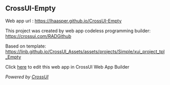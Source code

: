 ## CrossUI-Empty
Web app url : https://lhaasper.github.io/CrossUI-Empty

This project was created by web app codeless programming builder: https://crossui.com/RADGithub

Based on template: https://linb.github.io/CrossUI_Assets/assets/projects/Simple/xui_project_tpl_Empty

Click [here](https://crossui.com/RADGithub/#!from=github&owner=lhaasper&repo=CrossUI-Empty) to edit this web app in CrossUI Web App Builder

<i>Powered by [CrossUI](https://crossui.com)</i>
